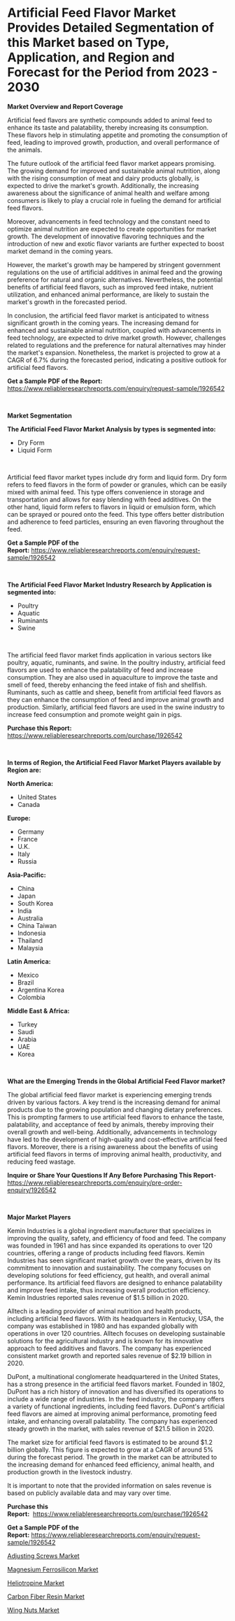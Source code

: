 <p><h1>Artificial Feed Flavor Market Provides Detailed Segmentation of this Market based on Type, Application, and Region and Forecast for the Period from 2023 - 2030</h1></p><p><strong>Market Overview and Report Coverage</strong></p>
<p><p>Artificial feed flavors are synthetic compounds added to animal feed to enhance its taste and palatability, thereby increasing its consumption. These flavors help in stimulating appetite and promoting the consumption of feed, leading to improved growth, production, and overall performance of the animals.</p><p>The future outlook of the artificial feed flavor market appears promising. The growing demand for improved and sustainable animal nutrition, along with the rising consumption of meat and dairy products globally, is expected to drive the market's growth. Additionally, the increasing awareness about the significance of animal health and welfare among consumers is likely to play a crucial role in fueling the demand for artificial feed flavors.</p><p>Moreover, advancements in feed technology and the constant need to optimize animal nutrition are expected to create opportunities for market growth. The development of innovative flavoring techniques and the introduction of new and exotic flavor variants are further expected to boost market demand in the coming years.</p><p>However, the market's growth may be hampered by stringent government regulations on the use of artificial additives in animal feed and the growing preference for natural and organic alternatives. Nevertheless, the potential benefits of artificial feed flavors, such as improved feed intake, nutrient utilization, and enhanced animal performance, are likely to sustain the market's growth in the forecasted period.</p><p>In conclusion, the artificial feed flavor market is anticipated to witness significant growth in the coming years. The increasing demand for enhanced and sustainable animal nutrition, coupled with advancements in feed technology, are expected to drive market growth. However, challenges related to regulations and the preference for natural alternatives may hinder the market's expansion. Nonetheless, the market is projected to grow at a CAGR of 6.7% during the forecasted period, indicating a positive outlook for artificial feed flavors.</p></p>
<p><strong>Get a Sample PDF of the Report:</strong> <a href="https://www.reliableresearchreports.com/enquiry/request-sample/1926542">https://www.reliableresearchreports.com/enquiry/request-sample/1926542</a></p>
<p>&nbsp;</p>
<p><strong>Market Segmentation</strong></p>
<p><strong>The Artificial Feed Flavor Market Analysis by types is segmented into:</strong></p>
<p><ul><li>Dry Form</li><li>Liquid Form</li></ul></p>
<p>&nbsp;</p>
<p><p>Artificial feed flavor market types include dry form and liquid form. Dry form refers to feed flavors in the form of powder or granules, which can be easily mixed with animal feed. This type offers convenience in storage and transportation and allows for easy blending with feed additives. On the other hand, liquid form refers to flavors in liquid or emulsion form, which can be sprayed or poured onto the feed. This type offers better distribution and adherence to feed particles, ensuring an even flavoring throughout the feed.</p></p>
<p><strong>Get a Sample PDF of the Report:</strong>&nbsp;<a href="https://www.reliableresearchreports.com/enquiry/request-sample/1926542">https://www.reliableresearchreports.com/enquiry/request-sample/1926542</a></p>
<p>&nbsp;</p>
<p><strong>The Artificial Feed Flavor Market Industry Research by Application is segmented into:</strong></p>
<p><ul><li>Poultry</li><li>Aquatic</li><li>Ruminants</li><li>Swine</li></ul></p>
<p>&nbsp;</p>
<p><p>The artificial feed flavor market finds application in various sectors like poultry, aquatic, ruminants, and swine. In the poultry industry, artificial feed flavors are used to enhance the palatability of feed and increase consumption. They are also used in aquaculture to improve the taste and smell of feed, thereby enhancing the feed intake of fish and shellfish. Ruminants, such as cattle and sheep, benefit from artificial feed flavors as they can enhance the consumption of feed and improve animal growth and production. Similarly, artificial feed flavors are used in the swine industry to increase feed consumption and promote weight gain in pigs.</p></p>
<p><strong>Purchase this Report:</strong>&nbsp; <a href="https://www.reliableresearchreports.com/purchase/1926542">https://www.reliableresearchreports.com/purchase/1926542</a></p>
<p>&nbsp;</p>
<p><strong>In terms of Region, the Artificial Feed Flavor Market Players available by Region are:</strong></p>
<p>
    <p> <strong> North America: </strong>
        <ul>
            <li>United States</li>
            <li>Canada</li>
        </ul>
        </p> 
    <p> <strong> Europe: </strong>
        <ul>
            <li>Germany</li>
            <li>France</li>
            <li>U.K.</li>
            <li>Italy</li>
            <li>Russia</li>
        </ul>
        </p> 
    <p> <strong> Asia-Pacific: </strong>
        <ul>
            <li>China</li>
            <li>Japan</li>
            <li>South Korea</li>
            <li>India</li>
            <li>Australia</li>
            <li>China Taiwan</li>
            <li>Indonesia</li>
            <li>Thailand</li>
            <li>Malaysia</li>
        </ul>
        </p> 
    <p> <strong> Latin America: </strong>
        <ul>
            <li>Mexico</li>
            <li>Brazil</li>
            <li>Argentina Korea</li>
            <li>Colombia</li>
        </ul>
        </p> 
    <p> <strong> Middle East & Africa: </strong>
        <ul>
            <li>Turkey</li>
            <li>Saudi</li>
            <li>Arabia</li>
            <li>UAE</li>
            <li>Korea</li>
        </ul>
    </p>
    </p>
<p>&nbsp;</p>
<p><strong>What are the Emerging Trends in the Global Artificial Feed Flavor market?</strong></p>
<p><p>The global artificial feed flavor market is experiencing emerging trends driven by various factors. A key trend is the increasing demand for animal products due to the growing population and changing dietary preferences. This is prompting farmers to use artificial feed flavors to enhance the taste, palatability, and acceptance of feed by animals, thereby improving their overall growth and well-being. Additionally, advancements in technology have led to the development of high-quality and cost-effective artificial feed flavors. Moreover, there is a rising awareness about the benefits of using artificial feed flavors in terms of improving animal health, productivity, and reducing feed wastage.</p></p>
<p><strong>Inquire or Share Your Questions If Any Before Purchasing This Report</strong>- <a href="https://www.reliableresearchreports.com/enquiry/pre-order-enquiry/1926542">https://www.reliableresearchreports.com/enquiry/pre-order-enquiry/1926542</a></p>
<p>&nbsp;</p>
<p><strong>Major Market Players</strong></p>
<p><p>Kemin Industries is a global ingredient manufacturer that specializes in improving the quality, safety, and efficiency of food and feed. The company was founded in 1961 and has since expanded its operations to over 120 countries, offering a range of products including feed flavors. Kemin Industries has seen significant market growth over the years, driven by its commitment to innovation and sustainability. The company focuses on developing solutions for feed efficiency, gut health, and overall animal performance. Its artificial feed flavors are designed to enhance palatability and improve feed intake, thus increasing overall production efficiency. Kemin Industries reported sales revenue of $1.5 billion in 2020.</p><p>Alltech is a leading provider of animal nutrition and health products, including artificial feed flavors. With its headquarters in Kentucky, USA, the company was established in 1980 and has expanded globally with operations in over 120 countries. Alltech focuses on developing sustainable solutions for the agricultural industry and is known for its innovative approach to feed additives and flavors. The company has experienced consistent market growth and reported sales revenue of $2.19 billion in 2020.</p><p>DuPont, a multinational conglomerate headquartered in the United States, has a strong presence in the artificial feed flavors market. Founded in 1802, DuPont has a rich history of innovation and has diversified its operations to include a wide range of industries. In the feed industry, the company offers a variety of functional ingredients, including feed flavors. DuPont's artificial feed flavors are aimed at improving animal performance, promoting feed intake, and enhancing overall palatability. The company has experienced steady growth in the market, with sales revenue of $21.5 billion in 2020.</p><p>The market size for artificial feed flavors is estimated to be around $1.2 billion globally. This figure is expected to grow at a CAGR of around 5% during the forecast period. The growth in the market can be attributed to the increasing demand for enhanced feed efficiency, animal health, and production growth in the livestock industry.</p><p>It is important to note that the provided information on sales revenue is based on publicly available data and may vary over time.</p></p>
<p><strong>Purchase this Report:</strong>&nbsp;&nbsp;<a href="https://www.reliableresearchreports.com/purchase/1926542">https://www.reliableresearchreports.com/purchase/1926542</a></p>
<p></p>
<p><strong>Get a Sample PDF of the Report:</strong>&nbsp;<a href="https://www.reliableresearchreports.com/enquiry/request-sample/1926542">https://www.reliableresearchreports.com/enquiry/request-sample/1926542</a></p>
<p><p><a href="https://github.com/grishafomin4852/Market-Research-Report-List-1/blob/main/adjusting-screws-market.md">Adjusting Screws Market</a></p><p><a href="https://medium.com/@judyhunter52/magnesium-ferrosilicon-market-size-and-market-trends-complete-industry-overview-2023-to-2030-52e34174422a">Magnesium Ferrosilicon Market</a></p><p><a href="https://medium.com/@heatherhall44/heliotropine-market-competitive-analysis-market-trends-and-forecast-to-2030-361ec77e5216">Heliotropine Market</a></p><p><a href="https://medium.com/@marilynadams76/carbon-fiber-resin-market-insight-market-trends-growth-forecasted-from-2023-to-2030-25dce8800cde">Carbon Fiber Resin Market</a></p><p><a href="https://github.com/abbypearson7765/Market-Research-Report-List-1/blob/main/wing-nuts-market.md">Wing Nuts Market</a></p></p>
